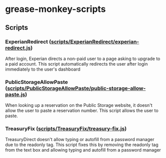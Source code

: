 # grease-monkey-scripts 

## Scripts

### ExperianRedirect ([scripts/ExperianRedirect/experian-redirect.js](scripts/ExperianRedirect/experian-redirect.js))
After login, Experian directs a non-paid user to a page asking to upgrade to a paid account. This script automatically redirects the user after login immediately to the user's dashboard

### PublicStorageAllowPaste ([scripts/PublicStorageAllowPaste/public-storage-allow-paste.js](scripts/PublicStorageAllowPaste/public-storage-allow-paste.js))
When looking up a reservation on the Public Storage website, it doesn't allow the user to paste a reservation number. This script allows the user to paste.

### TreasuryFix ([scripts/TreasuryFix/treasury-fix.js](scripts/TreasuryFix/treasury-fix.js))
TreasuryDirect doesn't allow typing or autofill from a password manager due to the readonly tag. This script fixes this by removing the readonly tag from the text box and allowing typing and autofill from a password manager